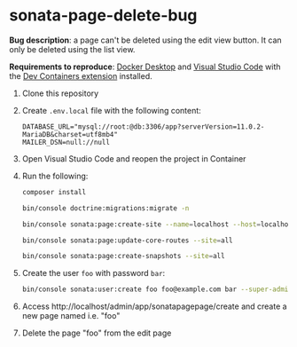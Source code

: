 # sonata-page-delete-bug

**Bug description**: a page can't be deleted using the edit view button. It can only be deleted using the list view.

**Requirements to reproduce**: [Docker Desktop](https://www.docker.com/products/docker-desktop) and [Visual Studio Code](https://code.visualstudio.com) with the [Dev Containers extension](https://marketplace.visualstudio.com/items?itemName=ms-vscode-remote.remote-containers) installed.

1. Clone this repository
2. Create `.env.local` file with the following content:

    ```env
    DATABASE_URL="mysql://root:@db:3306/app?serverVersion=11.0.2-MariaDB&charset=utf8mb4"
    MAILER_DSN=null://null
    ```

3. Open Visual Studio Code and reopen the project in Container
4. Run the following:

    ```bash
    composer install
    ```

    ```bash
    bin/console doctrine:migrations:migrate -n
    ```

    ```bash
    bin/console sonata:page:create-site --name=localhost --host=localhost --relativePath="" --enabled --enabledFrom=- --enabledTo=- --default --locale=-
    ```

    ```bash
    bin/console sonata:page:update-core-routes --site=all
    ```

    ```bash
    bin/console sonata:page:create-snapshots --site=all
    ```

5. Create the user `foo` with password `bar`:

    ```bash
    bin/console sonata:user:create foo foo@example.com bar --super-admin
    ```

5. Access http://localhost/admin/app/sonatapagepage/create and create a new page named i.e. "foo"
6. Delete the page "foo" from the edit page
